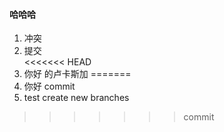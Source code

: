 #### 哈哈哈  
1. 冲突  
2. 提交  
<<<<<<< HEAD
3. 你好 的卢卡斯加
=======
3. 你好 commit
4. test create new branches
>>>>>>> commit
